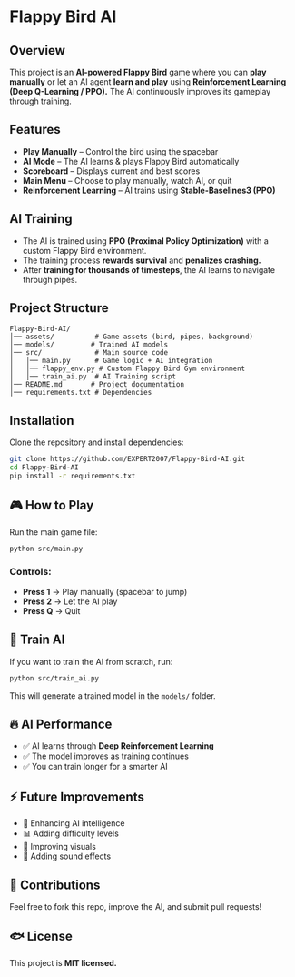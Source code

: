 # Flappy Bird AI 

## Overview  
This project is an **AI-powered Flappy Bird** game where you can **play manually** or let an AI agent **learn and play** using **Reinforcement Learning (Deep Q-Learning / PPO).** The AI continuously improves its gameplay through training.  

## Features  
-  **Play Manually** – Control the bird using the spacebar 
-  **AI Mode** – The AI learns & plays Flappy Bird automatically 
-  **Scoreboard** – Displays current and best scores 
-  **Main Menu** – Choose to play manually, watch AI, or quit  
-  **Reinforcement Learning** – AI trains using **Stable-Baselines3 (PPO)**  

## AI Training  
- The AI is trained using **PPO (Proximal Policy Optimization)** with a custom Flappy Bird environment.  
- The training process **rewards survival** and **penalizes crashing.**  
- After **training for thousands of timesteps**, the AI learns to navigate through pipes.  

## Project Structure  
```
Flappy-Bird-AI/
│── assets/          # Game assets (bird, pipes, background)
│── models/         # Trained AI models
│── src/             # Main source code
│   │── main.py      # Game logic + AI integration
│   │── flappy_env.py # Custom Flappy Bird Gym environment
│   │── train_ai.py  # AI Training script
│── README.md       # Project documentation
│── requirements.txt # Dependencies
```

## Installation  
Clone the repository and install dependencies:  
```bash
git clone https://github.com/EXPERT2007/Flappy-Bird-AI.git
cd Flappy-Bird-AI
pip install -r requirements.txt
```

## 🎮 How to Play  
Run the main game file:  
```bash
python src/main.py
```
### Controls:  
- **Press 1** → Play manually (spacebar to jump)  
- **Press 2** → Let the AI play  
- **Press Q** → Quit  

## 🏅 Train AI  
If you want to train the AI from scratch, run:  
```bash
python src/train_ai.py
```
This will generate a trained model in the `models/` folder.  

## 🔥 AI Performance  
- ✅ AI learns through **Deep Reinforcement Learning**  
- ✅ The model improves as training continues  
- ✅ You can train longer for a smarter AI  

## ⚡ Future Improvements  
- 🚀 Enhancing AI intelligence  
- 📊 Adding difficulty levels  
- 🎨 Improving visuals  
- 🎵 Adding sound effects  

## 🤝 Contributions  
Feel free to fork this repo, improve the AI, and submit pull requests!  

## 🐟 License  
This project is **MIT licensed.**

